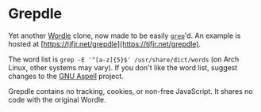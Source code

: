 # Grepdle

Yet another [Wordle](https://www.powerlanguage.co.uk/wordle/) clone,
now made to be easily [`grep`](https://en.wikipedia.org/wiki/Grep)'d.
An example is hosted at [https://tjfjr.net/grepdle](https://tjfjr.net/grepdle).

The word list is `grep -E '^[a-z]{5}$' /usr/share/dict/words` (on Arch Linux,
other systems may vary). If you don't like the word list, suggest changes to the
[GNU Aspell](https://ftp.gnu.org/gnu/aspell/dict/0index.html) project.

Grepdle contains no tracking, cookies, or non-free JavaScript.
It shares no code with the original Wordle.
